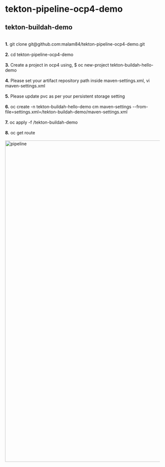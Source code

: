 # tekton-pipeline-ocp4-demo

## tekton-buildah-demo
<br/>
<b>1.</b> git clone git@github.com:malam84/tekton-pipeline-ocp4-demo.git 
<br/><br/>
<b>2.</b> cd tekton-pipeline-ocp4-demo
<br/><br/>
<b>3.</b> Create a project in ocp4 using, $ oc new-project tekton-buildah-hello-demo
<br/><br/>
<b>4.</b> Please set your artifact repository path inside maven-settings.xml, vi maven-settings.xml
<br/><br/>
<b>5.</b> Please update pvc as per your persistent storage setting
<br/><br/>
<b>6.</b> oc create -n tekton-buildah-hello-demo cm maven-settings --from-file=settings.xml=/tekton-buildah-demo/maven-settings.xml
<br/><br/>
<b>7.</b> oc apply -f /tekton-buildah-demo
<br/><br/>
<b>8.</b> oc get route 
</br></br>

<img width="1048" alt="pipeline" src="https://user-images.githubusercontent.com/42507151/141457638-fc0c91ce-3f3b-4921-979e-5f4674355f3b.png">


